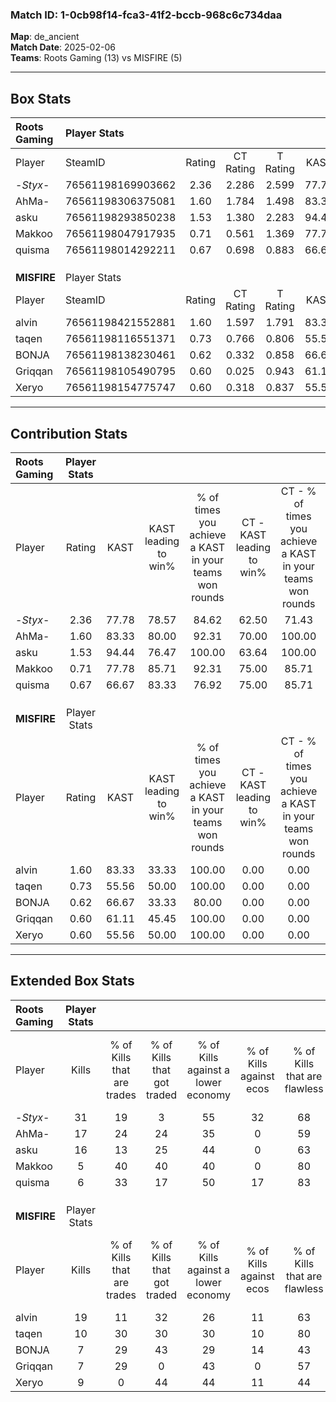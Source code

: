 ### Match ID: 1-0cb98f14-fca3-41f2-bccb-968c6c734daa  
**Map**: de_ancient  
**Match Date**: 2025-02-06  
**Teams**: Roots Gaming (13) vs MISFIRE (5)  

---  

## Box Stats  

| **Roots Gaming** | Player Stats      |        |           |          |       |       |       |         |        |      |     |
| :- | :- | :-: | :-: | :-: | :-: | :-: | :-: | :-: | :-: | :-: | :-: |
| Player           | SteamID           | Rating | CT Rating | T Rating | KAST  |  ADR  | Kills | Assists | Deaths | K/D  | HS% |
| -_Styx_-         | 76561198169903662 |  2.36  |   2.286   |  2.599   | 77.78 | 149.7 |  31   |    5    |   9    | 3.44 | 51  |
| AhMa-            | 76561198306375081 |  1.60  |   1.784   |  1.498   | 83.33 | 120.0 |  17   |   10    |   11   | 1.55 | 47  |
| asku             | 76561198293850238 |  1.53  |   1.380   |  2.283   | 94.44 | 98.6  |  16   |    4    |   11   | 1.45 | 50  |
| Makkoo           | 76561198047917935 |  0.71  |   0.561   |  1.369   | 77.78 | 36.1  |   5   |    4    |   10   | 0.50 | 40  |
| quisma           | 76561198014292211 |  0.67  |   0.698   |  0.883   | 66.67 | 41.5  |   6   |    5    |   11   | 0.55 | 50  |
|                  |                   |        |           |          |       |       |       |         |        |      |     |
|                  |                   |        |           |          |       |       |       |         |        |      |     |
|                  |                   |        |           |          |       |       |       |         |        |      |     |
| **MISFIRE**      | Player Stats      |        |           |          |       |       |       |         |        |      |     |
| Player           | SteamID           | Rating | CT Rating | T Rating | KAST  |  ADR  | Kills | Assists | Deaths | K/D  | HS% |
| alvin            | 76561198421552881 |  1.60  |   1.597   |  1.791   | 83.33 | 123.4 |  19   |    6    |   14   | 1.36 | 52  |
| taqen            | 76561198116551371 |  0.73  |   0.766   |  0.806   | 55.56 | 57.2  |  10   |    2    |   14   | 0.71 | 40  |
| BONJA            | 76561198138230461 |  0.62  |   0.332   |  0.858   | 66.67 | 56.1  |   7   |    6    |   16   | 0.44 | 28  |
| Griqqan          | 76561198105490795 |  0.60  |   0.025   |  0.943   | 61.11 | 58.8  |   7   |    3    |   15   | 0.47 | 71  |
| Xeryo            | 76561198154775747 |  0.60  |   0.318   |  0.837   | 55.56 | 54.3  |   9   |    1    |   16   | 0.56 | 66  |
---  

## Contribution Stats  

| **Roots Gaming** | Player Stats |       |                      |                                                        |                           |                                                             |                          |                                                            |
| :- | :-: | :-: | :-: | :-: | :-: | :-: | :-: | :-: |
| Player           |    Rating    | KAST  | KAST leading to win% | % of times you achieve a KAST in your teams won rounds | CT - KAST leading to win% | CT - % of times you achieve a KAST in your teams won rounds | T - KAST leading to win% | T - % of times you achieve a KAST in your teams won rounds |
| -_Styx_-         |     2.36     | 77.78 |        78.57         |                         84.62                          |           62.50           |                            71.43                            |          100.00          |                           100.00                           |
| AhMa-            |     1.60     | 83.33 |        80.00         |                         92.31                          |           70.00           |                           100.00                            |          100.00          |                           83.33                            |
| asku             |     1.53     | 94.44 |        76.47         |                         100.00                         |           63.64           |                           100.00                            |          100.00          |                           100.00                           |
| Makkoo           |     0.71     | 77.78 |        85.71         |                         92.31                          |           75.00           |                            85.71                            |          100.00          |                           100.00                           |
| quisma           |     0.67     | 66.67 |        83.33         |                         76.92                          |           75.00           |                            85.71                            |          100.00          |                           66.67                            |
|                  |              |       |                      |                                                        |                           |                                                             |                          |                                                            |
|                  |              |       |                      |                                                        |                           |                                                             |                          |                                                            |
|                  |              |       |                      |                                                        |                           |                                                             |                          |                                                            |
| **MISFIRE**      | Player Stats |       |                      |                                                        |                           |                                                             |                          |                                                            |
| Player           |    Rating    | KAST  | KAST leading to win% | % of times you achieve a KAST in your teams won rounds | CT - KAST leading to win% | CT - % of times you achieve a KAST in your teams won rounds | T - KAST leading to win% | T - % of times you achieve a KAST in your teams won rounds |
| alvin            |     1.60     | 83.33 |        33.33         |                         100.00                         |           0.00            |                            0.00                             |          50.00           |                           100.00                           |
| taqen            |     0.73     | 55.56 |        50.00         |                         100.00                         |           0.00            |                            0.00                             |          71.43           |                           100.00                           |
| BONJA            |     0.62     | 66.67 |        33.33         |                         80.00                          |           0.00            |                            0.00                             |          44.44           |                           80.00                            |
| Griqqan          |     0.60     | 61.11 |        45.45         |                         100.00                         |           0.00            |                            0.00                             |          55.56           |                           100.00                           |
| Xeryo            |     0.60     | 55.56 |        50.00         |                         100.00                         |           0.00            |                            0.00                             |          71.43           |                           100.00                           |
---  

## Extended Box Stats  

| **Roots Gaming** | Player Stats |                            |                            |                                    |                         |                              |                                 |        |                             |                                     |                          |                               |                            |
| :- | :-: | :-: | :-: | :-: | :-: | :-: | :-: | :-: | :-: | :-: | :-: | :-: | :-: |
| Player           |    Kills     | % of Kills that are trades | % of Kills that got traded | % of Kills against a lower economy | % of Kills against ecos | % of Kills that are flawless | % of Kills that are close duels | Deaths | % of Deaths that get traded | % of Deaths against a lower economy | % of Deaths against ecos | % of Deaths that are flawless | % of Deaths that are close |
| -_Styx_-         |      31      |             19             |             3              |                 55                 |           32            |              68              |                6                |   9    |             11              |                 33                  |            11            |              67               |             0              |
| AhMa-            |      17      |             24             |             24             |                 35                 |            0            |              59              |               18                |   11   |             27              |                 45                  |            18            |              55               |             0              |
| asku             |      16      |             13             |             25             |                 44                 |            0            |              63              |                6                |   11   |             45              |                 36                  |            9             |              91               |             0              |
| Makkoo           |      5       |             40             |             40             |                 40                 |            0            |              80              |               20                |   10   |             40              |                 30                  |            0             |              40               |             20             |
| quisma           |      6       |             33             |             17             |                 50                 |           17            |              83              |                0                |   11   |             27              |                 36                  |            9             |              45               |             0              |
|                  |              |                            |                            |                                    |                         |                              |                                 |        |                             |                                     |                          |                               |                            |
|                  |              |                            |                            |                                    |                         |                              |                                 |        |                             |                                     |                          |                               |                            |
|                  |              |                            |                            |                                    |                         |                              |                                 |        |                             |                                     |                          |                               |                            |
| **MISFIRE**      | Player Stats |                            |                            |                                    |                         |                              |                                 |        |                             |                                     |                          |                               |                            |
| Player           |    Kills     | % of Kills that are trades | % of Kills that got traded | % of Kills against a lower economy | % of Kills against ecos | % of Kills that are flawless | % of Kills that are close duels | Deaths | % of Deaths that get traded | % of Deaths against a lower economy | % of Deaths against ecos | % of Deaths that are flawless | % of Deaths that are close |
| alvin            |      19      |             11             |             32             |                 26                 |           11            |              63              |                0                |   14   |             29              |                 29                  |            7             |              64               |             14             |
| taqen            |      10      |             30             |             30             |                 30                 |           10            |              80              |               10                |   14   |             14              |                 14                  |            0             |              64               |             14             |
| BONJA            |      7       |             29             |             43             |                 29                 |           14            |              43              |               14                |   16   |             13              |                 19                  |            0             |              56               |             0              |
| Griqqan          |      7       |             29             |             0              |                 43                 |            0            |              57              |                0                |   15   |             13              |                 27                  |            7             |              73               |             13             |
| Xeryo            |      9       |             0              |             44             |                 44                 |           11            |              44              |                0                |   16   |             13              |                 19                  |            0             |              81               |             6              |
